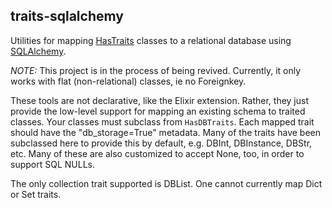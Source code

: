 
traits-sqlalchemy 
--------------------
Utilities for mapping [HasTraits](https://github.com/enthought/traits) classes to a relational database using
[SQLAlchemy](http://www.sqlalchemy.org).


*NOTE:* This project is in the process of  being revived. Currently, it only 
works with flat (non-relational) classes, ie no Foreignkey.





These tools are not declarative, like the Elixir extension. Rather, they just
provide the low-level support for mapping an existing schema to traited classes.
Your classes must subclass from `HasDBTraits`. Each mapped trait should have the
"db_storage=True" metadata. Many of the traits have been subclassed here to
provide this by default, e.g. DBInt, DBInstance, DBStr, etc. Many of these are
also customized to accept None, too, in order to support SQL NULLs.

The only collection trait supported is DBList. One cannot currently map Dict or
Set traits. 




